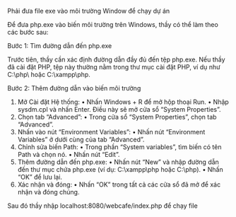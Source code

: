 Phải đưa file exe vào môi trường Window để chạy dự án

Để đưa php.exe vào biến môi trường trên Windows, thầy có thể làm theo các bước sau:

Bước 1: Tìm đường dẫn đến php.exe

Trước tiên, thầy cần xác định đường dẫn đầy đủ đến tệp php.exe. Nếu thầy đã cài đặt PHP, tệp này thường nằm trong thư mục cài đặt PHP, ví dụ như C:\php\ hoặc C:\xampp\php\.

Bước 2: Thêm đường dẫn vào biến môi trường

 1. Mở Cài đặt Hệ thống:
 • Nhấn Windows + R để mở hộp thoại Run.
 • Nhập sysdm.cpl và nhấn Enter. Điều này sẽ mở cửa sổ “System Properties”.
 2. Chọn tab “Advanced”:
 • Trong cửa sổ “System Properties”, chọn tab “Advanced”.
 3. Nhấn vào nút “Environment Variables”:
 • Nhấn nút “Environment Variables” ở dưới cùng của tab “Advanced”.
 4. Chỉnh sửa biến Path:
 • Trong phần “System variables”, tìm biến có tên Path và chọn nó.
 • Nhấn nút “Edit”.
 5. Thêm đường dẫn đến php.exe:
 • Nhấn nút “New” và nhập đường dẫn đến thư mục chứa php.exe (ví dụ: C:\xampp\php hoặc C:\php).
 • Nhấn “OK” để lưu lại.
 6. Xác nhận và đóng:
 • Nhấn “OK” trong tất cả các cửa sổ đã mở để xác nhận và đóng chúng.

 Sau đó thầy nhập localhost:8080/webcafe/index.php để chạy file
